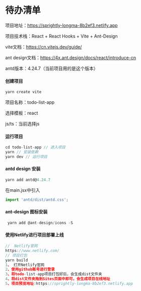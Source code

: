 # 待办清单
项目地址：https://sprightly-longma-8b2ef3.netlify.app

项目技术栈：React + React Hooks + Vite + Ant-Design

vite文档：https://cn.vitejs.dev/guide/

ant design文档：https://4x.ant.design/docs/react/introduce-cn

antd版本：4.24.7（当前项目用的是这个版本）

#### 创建项目

```js
yarn create vite
```

项目名称：todo-list-app

选择模板：react

js/ts：当前选择js



#### 运行项目

```js
cd todo-list-app // 进入项目
yarn // 安装依赖
yarn dev // 运行项目
```



#### antd design  安装 

```js
yarn add antd@4.24.7
```

在main.jsx中引入

```js
import 'antd/dist/antd.css'; 
```



#### ant-design 图标安装

```js
 yarn add @ant-design/icons -S
```



#### 使用Netlify进行项目部署上线

```js
//  Netlify官网
https://www.netlify.com/
// 项目打包
yarn build 
1、 打开Netlify官网
2、使用github账号进行登录
3、将todo-list-app项目打包好后，会生成dist文件夹
4、将dist文件夹拖到Sites页面中即可，会生成项目在线地址
5、项目预览地址:https://sprightly-longma-8b2ef3.netlify.app
```



